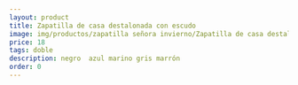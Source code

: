 ```yaml
---
layout: product
title: Zapatilla de casa destalonada con escudo
image: img/productos/zapatilla señora invierno/Zapatilla de casa destalonada con escudo=18=doble=negro  azul marino gris marrón.webp
price: 18
tags: doble
description: negro  azul marino gris marrón
order: 0
---
```


